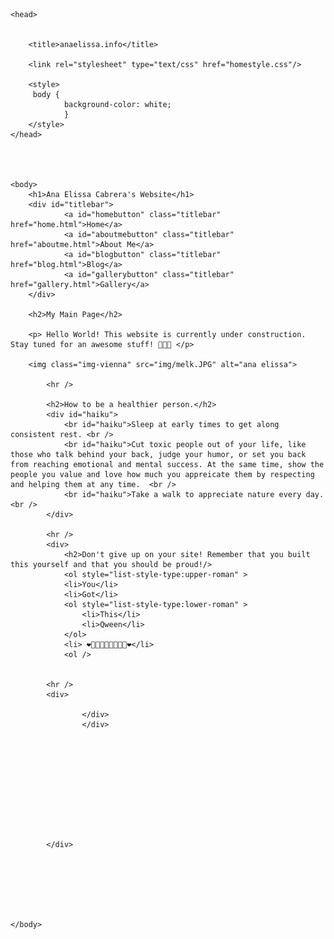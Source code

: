 <html>

	<head>
	
	
		<title>anaelissa.info</title>
		
		<link rel="stylesheet" type="text/css" href="homestyle.css"/>

		<style>
		 body {
				background-color: white;
				}
		</style>
	</head>

 	


 	<body>
 		<h1>Ana Elissa Cabrera's Website</h1>
 		<div id="titlebar">
				<a id="homebutton" class="titlebar" href="home.html">Home</a>
				<a id="aboutmebutton" class="titlebar" href="aboutme.html">About Me</a>
				<a id="blogbutton" class="titlebar" href="blog.html">Blog</a>
				<a id="gallerybutton" class="titlebar" href="gallery.html">Gallery</a>
		</div>
			
		<h2>My Main Page</h2>

		<p> Hello World! This website is currently under construction. Stay tuned for an awesome stuff! 👩🏻‍💻 </p>
			
		<img class="img-vienna" src="img/melk.JPG" alt="ana elissa"> 

			<hr />
			
			<h2>How to be a healthier person.</h2>
			<div id="haiku">
				<br id="haiku">Sleep at early times to get along consistent rest. <br />
				<br id="haiku">Cut toxic people out of your life, like those who talk behind your back, judge your humor, or set you back from reaching emotional and mental success. At the same time, show the people you value and love how much you appreicate them by respecting and helping them at any time.  <br />
				<br id="haiku">Take a walk to appreciate nature every day. <br />
			</div>
			
			<hr />
			<div>
				<h2>Don't give up on your site! Remember that you built this yourself and that you should be proud!/>
				<ol style="list-style-type:upper-roman" >
				<li>You</li>
				<li>Got</li>
				<ol style="list-style-type:lower-roman" >
					<li>This</li>
					<li>Qween</li>
				</ol>
				<li> ❤️👩🏻‍💼👩🏻‍💻👸🏻❤️</li>			
				<ol />

			
			<hr />
			<div>
				
					</div>
					</div>
				
				
				
				
				
				
				
				
				
				
				
			</div>



			



 	</body>


</html>